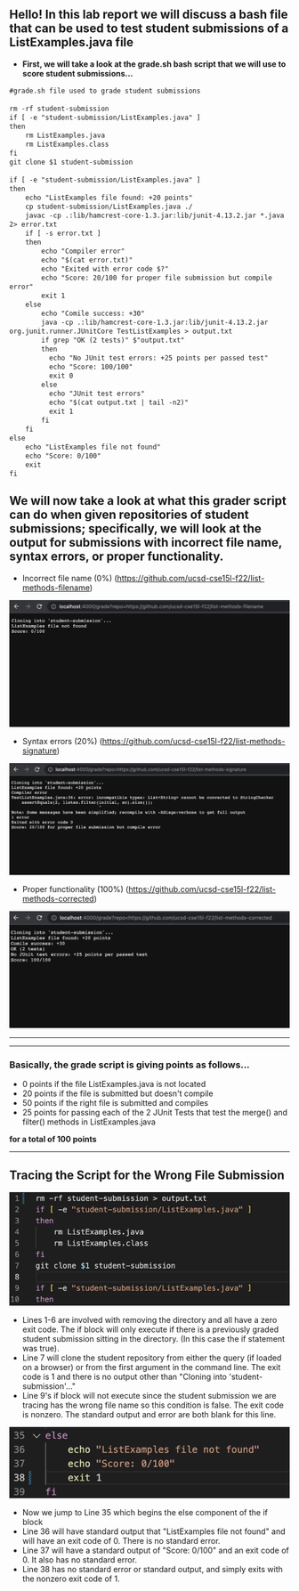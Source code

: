 ## **Hello! In this lab report we will discuss a bash file that can be used to test student submissions of a ListExamples.java file**


- **First, we will take a look at the grade.sh bash script that we will use to score student submissions...**

```
#grade.sh file used to grade student submissions

rm -rf student-submission
if [ -e "student-submission/ListExamples.java" ]
then
	rm ListExamples.java
	rm ListExamples.class
fi
git clone $1 student-submission

if [ -e "student-submission/ListExamples.java" ]
then
	echo "ListExamples file found: +20 points"
	cp student-submission/ListExamples.java ./
	javac -cp .:lib/hamcrest-core-1.3.jar:lib/junit-4.13.2.jar *.java 2> error.txt
	if [ -s error.txt ]
	then
		echo "Compiler error"
		echo "$(cat error.txt)"
		echo "Exited with error code $?"
		echo "Score: 20/100 for proper file submission but compile error"
		exit 1
	else
		echo "Comile success: +30"
		java -cp .:lib/hamcrest-core-1.3.jar:lib/junit-4.13.2.jar org.junit.runner.JUnitCore TestListExamples > output.txt
		if grep "OK (2 tests)" $"output.txt"
		then
		  echo "No JUnit test errors: +25 points per passed test"
		  echo "Score: 100/100"
		  exit 0
		else
		  echo "JUnit test errors"
		  echo "$(cat output.txt | tail -n2)"
		  exit 1
		fi
	fi
else
	echo "ListExamples file not found"
	echo "Score: 0/100"
	exit
fi

```

## **We will now take a look at what this grader script can do when given repositories of student submissions; specifically, we will look at the output for submissions with incorrect file name, syntax errors, or proper functionality.**

- Incorrect file name (0%) (https://github.com/ucsd-cse15l-f22/list-methods-filename)

![Image](incorrectfilename.png)

- Syntax errors (20%) (https://github.com/ucsd-cse15l-f22/list-methods-signature)

![Image](compileerror.png)

- Proper functionality (100%) (https://github.com/ucsd-cse15l-f22/list-methods-corrected)

![Image](properfile.png)


----
----
### Basically, the grade script is giving points as follows...
- 0 points if the file ListExamples.java is not located 
- 20 points if the file is submitted but doesn't compile 
- 50 points if the right file is submitted and compiles
- 25 points for passing each of the 2 JUnit Tests that test the merge() and filter() methods in ListExamples.java

**for a total of 100 points**

-----

## Tracing the Script for the Wrong File Submission

![Image](gradesh1.png)
- Lines 1-6 are involved with removing the directory and all have a zero exit code. The if block will only execute if there is a previously graded student submission sitting in the directory. (In this case the if statement was true).
- Line 7 will clone the student repository from either the query (if loaded on a browser) or from the first argument in the command line. The exit code is 1 and there is no output other than "Cloning into 'student-submission'..."
- Line 9's if block will not execute since the student submission we are tracing has the wrong file name so this condition is false. The exit code is nonzero. The standard output and error are both blank for this line.

![Image](gradesh2.png)
- Now we jump to Line 35 which begins the else component of the if block
- Line 36 will have standard output that "ListExamples file not found" and will have an exit code of 0. There is no standard error.
- Line 37 will have a standard output of "Score: 0/100" and an exit code of 0. It also has no standard error.
- Line 38 has no standard error or standard output, and simply exits with the nonzero exit code of 1.


